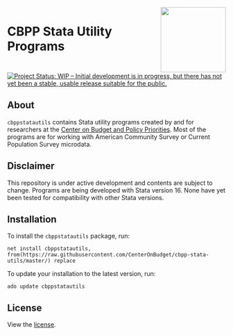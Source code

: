 <img align="right" width="150" src="https://www.cbpp.org/sites/all/themes/custom/cbpp/logo.png">

# CBPP Stata Utility Programs

[![Project Status: WIP – Initial development is in progress, but there has not yet been a stable, usable release suitable for the public.](https://www.repostatus.org/badges/latest/wip.svg)](https://www.repostatus.org/#wip)

## About

`cbppstatautils` contains Stata utility programs created by and for researchers at the [Center on Budget and Policy Priorities](https://www.cbpp.org). Most of the programs are for working with American Community Survey or Current Population Survey microdata.

## Disclaimer

This repository is under active development and contents are subject to change. Programs are being developed with Stata version 16. None have yet been tested for compatibility with other Stata versions.

## Installation

To install the `cbppstatautils` package, run:
```
net install cbppstatautils, from(https://raw.githubusercontent.com/CenterOnBudget/cbpp-stata-utils/master/) replace
```
To update your installation to the latest version, run:
```
ado update cbppstatautils
```

## License
View the [license](https://github.com/CenterOnBudget/cbpp-stata-utils/blob/master/LICENSE).


